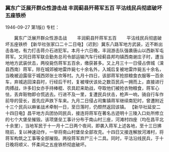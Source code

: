 ### 冀东广泛展开群众性游击战  丰润蓟县歼蒋军五百  平沽线民兵彻底破坏五座铁桥

1946-09-27
第1版()
专栏：

　　冀东广泛展开群众性游击战
　　丰润蓟县歼蒋军五百
　　平沽线民兵彻底破坏五座铁桥
    【新华社张家口二十二日电】（迟到）冀东八路军地方武装，近不断出击各地，有力打击蒋介石进犯军。本月十六日晚，丰润游击队强袭唐山以西新军屯蒋军。又同日蒋军联合勤务总司令部运输汽车行经蓟县邦均镇西南谢庄子时，遭当地地方武装伏击，两役毙伤蒋军五百余，缴获甚多。又上月三十一日侵占倴城（滦县西南）蒋军，除在城郊被地雷炸毙七十余名外，入城后复被地雷炸毙五十余名，当晚被迫露宿于城西郊张士坎等村。九月十四日，该部蒋军抢掠粮食衣服等一百余车，弃城逃回滦县时，行经后干村，复被埋伏该处之数百民兵一拥而上，直接进行肉搏战，许多妇女亦手持棒棍、农具赶来助战，夺取他们被抢衣物粮食，蒋军心怯，丢弃赃物即仓慌逃去。行进不及一里，复遭民兵伏击，枪声一响，骑自行车作前导的营长，首先应声跌下车来。九月二日侵占司集镇蒋军继续南犯时，曾遭附近十三个民兵以麻雀战术牵制一日，至日落时，仍颓然返回该镇。
    【新华社延安二十四日电】昌平地方兵团协同民兵，接连将蒋军在著名古迹明十三陵入口处所修立的七个大堡垒摧毁。该项堡垒工事计分布于南山村三座，河滩村四座（均在昌平北十余里），当地军民于十一月十二日两个夜间，即袭入蒋军上述各地，至十三日拂晓前，复以神速动作，一举将南山村堡垒全部攻克。十四日又接连解放河滩村，将蒋军构筑之工事等全部摧毁。两役蒋军弃尸三十二具。同时，平沽沿线民兵，于十日晚将顺义、怀柔间之五座铁桥彻底破坏。
